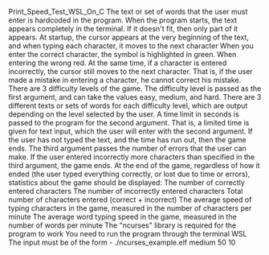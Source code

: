 Print_Speed_Test_WSL_On_C
The text or set of words that the user must enter is hardcoded in the program.
When the program starts, the text appears completely in the terminal. If it doesn't fit, then only part of it appears.
At startup, the cursor appears at the very beginning of the text, and when typing each character, it moves to the next character
When you enter the correct character, the symbol is highlighted in green. When entering the wrong red. At the same time, if a character is entered incorrectly, the cursor still moves to the next character. That is, if the user made a mistake in entering a character, he cannot correct his mistake.
There are 3 difficulty levels of the game. The difficulty level is passed as the first argument, and can take the values easy, medium, and hard. There are 3 different texts or sets of words for each difficulty level, which are output depending on the level selected by the user.
A time limit in seconds is passed to the program for the second argument. That is, a limited time is given for text input, which the user will enter with the second argument. If the user has not typed the text, and the time has run out, then the game ends.
The third argument passes the number of errors that the user can make. If the user entered incorrectly more characters than specified in the third argument, the game ends.
At the end of the game, regardless of how it ended (the user typed everything correctly, or lost due to time or errors), statistics about the game should be displayed:
The number of correctly entered characters
The number of incorrectly entered characters
Total number of characters entered (correct + incorrect)
The average speed of typing characters in the game, measured in the number of characters per minute
The average word typing speed in the game, measured in the number of words per minute
The "ncurses" library is required for the program to work You need to run the program through the terminal WSL The input must be of the form - ./ncurses_example.elf medium 50 10
